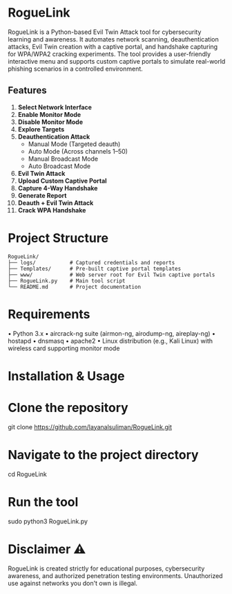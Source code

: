
# RogueLink
RogueLink is a Python-based Evil Twin Attack tool for cybersecurity learning and awareness.
It automates network scanning, deauthentication attacks, Evil Twin creation with a captive portal, and handshake capturing for WPA/WPA2 cracking experiments.
The tool provides a user-friendly interactive menu and supports custom captive portals to simulate real-world phishing scenarios in a controlled environment.
## Features

1. **Select Network Interface**  
2. **Enable Monitor Mode**  
3. **Disable Monitor Mode**  
4. **Explore Targets**  
5. **Deauthentication Attack**  
   - Manual Mode (Targeted deauth)  
   - Auto Mode (Across channels 1–50)  
   - Manual Broadcast Mode  
   - Auto Broadcast Mode  
6. **Evil Twin Attack**  
7. **Upload Custom Captive Portal**  
8. **Capture 4-Way Handshake**  
9. **Generate Report**  
10. **Deauth + Evil Twin Attack**  
11. **Crack WPA Handshake**


# Project Structure 

```
RogueLink/
├── logs/           # Captured credentials and reports
├── Templates/      # Pre-built captive portal templates
├── www/            # Web server root for Evil Twin captive portals
├── RogueLink.py    # Main tool script
└── README.md       # Project documentation
```

# Requirements

•	Python 3.x 
•	aircrack-ng suite (airmon-ng, airodump-ng, aireplay-ng)
•	hostapd
•	dnsmasq
•	apache2
•	Linux distribution (e.g., Kali Linux) with wireless card supporting monitor mode

# Installation & Usage

# Clone the repository
git clone https://github.com/layanalsuliman/RogueLink.git

# Navigate to the project directory
cd RogueLink

# Run the tool
sudo python3 RogueLink.py

# Disclaimer ⚠️
RogueLink is created strictly for educational purposes, cybersecurity awareness, and authorized penetration testing environments.
Unauthorized use against networks you don't own is illegal.







